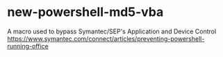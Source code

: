 # new-powershell-md5-vba
A macro used to bypass Symantec/SEP's Application and Device Control https://www.symantec.com/connect/articles/preventing-powershell-running-office
